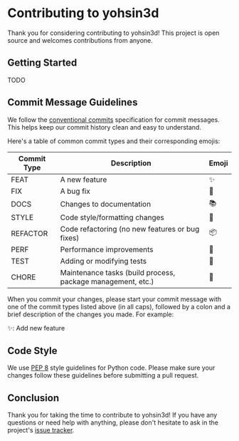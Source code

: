 
# Contributing to yohsin3d

Thank you for considering contributing to yohsin3d! This project is open source and welcomes contributions from anyone.

## Getting Started

TODO


## Commit Message Guidelines

We follow the [conventional commits](https://www.conventionalcommits.org/en/v1.0.0/) specification for commit messages. This helps keep our commit history clean and easy to understand.

Here's a table of common commit types and their corresponding emojis:

| Commit Type | Description | Emoji |
| --- | --- | --- |
| FEAT | A new feature | ✨ |
| FIX | A bug fix | 🐛 |
| DOCS | Changes to documentation | 📚 |
| STYLE | Code style/formatting changes | 💎 |
| REFACTOR | Code refactoring (no new features or bug fixes) | 📦 |
| PERF | Performance improvements | 🚀 |
| TEST | Adding or modifying tests | 🧪 |
| CHORE | Maintenance tasks (build process, package management, etc.) | 🧹 |

When you commit your changes, please start your commit message with one of the commit types listed above (in all caps), followed by a colon and a brief description of the changes you made. For example:

✨: Add new feature


## Code Style

We use [PEP 8](https://www.python.org/dev/peps/pep-0008/) style guidelines for Python code. Please make sure your changes follow these guidelines before submitting a pull request.

## Conclusion

Thank you for taking the time to contribute to yohsin3d! If you have any questions or need help with anything, please don't hesitate to ask in the project's [issue tracker](https://github.com/FC-Yohsin/yohisn3d).
